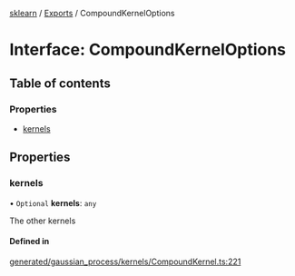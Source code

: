 [sklearn](../readme.md) / [Exports](../modules.md) / CompoundKernelOptions

# Interface: CompoundKernelOptions

## Table of contents

### Properties

- [kernels](CompoundKernelOptions.md#kernels)

## Properties

### kernels

• `Optional` **kernels**: `any`

The other kernels

#### Defined in

[generated/gaussian_process/kernels/CompoundKernel.ts:221](https://github.com/transitive-bullshit/scikit-learn-ts/blob/367336a/packages/sklearn/src/generated/gaussian_process/kernels/CompoundKernel.ts#L221)
